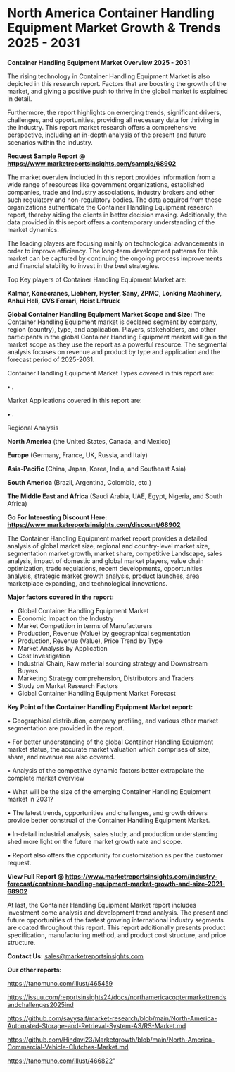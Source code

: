 # North America Container Handling Equipment Market Growth & Trends 2025 - 2031

<Strong> Container Handling Equipment Market Overview 2025 - 2031</strong>

The rising technology in Container Handling Equipment Market is also depicted in this research report. Factors that are boosting the growth of the market, and giving a positive push to thrive in the global market is explained in detail.

Furthermore, the report highlights on emerging trends, significant drivers, challenges, and opportunities, providing all necessary data for thriving in the industry. This report market research offers a comprehensive perspective, including an in-depth analysis of the present and future scenarios within the industry.

<strong>Request Sample Report @ <a href=https://www.marketreportsinsights.com/sample/68902>https://www.marketreportsinsights.com/sample/68902</a></strong>

The market overview included in this report provides information from a wide range of resources like government organizations, established companies, trade and industry associations, industry brokers and other such regulatory and non-regulatory bodies. The data acquired from these organizations authenticate the Container Handling Equipment research report, thereby aiding the clients in better decision making. Additionally, the data provided in this report offers a contemporary understanding of the market dynamics.

The leading players are focusing mainly on technological advancements in order to improve efficiency. The long-term development patterns for this market can be captured by continuing the ongoing process improvements and financial stability to invest in the best strategies.

Top Key players of Container Handling Equipment Market are:

<strong>Kalmar, Konecranes, Liebherr, Hyster, Sany, ZPMC, Lonking Machinery, Anhui Heli, CVS Ferrari, Hoist Liftruck</strong>

<strong><b>Global Container Handling Equipment Market Scope and Size:</b></strong>
The Container Handling Equipment market is declared segment by company, region (country), type, and application. Players, stakeholders, and other participants in the global Container Handling Equipment market will gain the market scope as they use the report as a powerful resource. The segmental analysis focuses on revenue and product by type and application and the forecast period of 2025-2031.

Container Handling Equipment Market Types covered in this report are:

<strong>• .</strong>

Market Applications covered in this report are:

<strong>• .</strong> 

Regional Analysis

<strong>North America</strong> (the United States, Canada, and Mexico)

<strong>Europe</strong> (Germany, France, UK, Russia, and Italy)

<strong>Asia-Pacific</strong> (China, Japan, Korea, India, and Southeast Asia)

<strong>South America</strong> (Brazil, Argentina, Colombia, etc.)

<strong>The Middle East and Africa</strong> (Saudi Arabia, UAE, Egypt, Nigeria, and South Africa)

<strong>Go For Interesting Discount Here: <a href=https://www.marketreportsinsights.com/discount/68902>https://www.marketreportsinsights.com/discount/68902</a></strong>

The Container Handling Equipment market report provides a detailed analysis of global market size, regional and country-level market size, segmentation market growth, market share, competitive Landscape, sales analysis, impact of domestic and global market players, value chain optimization, trade regulations, recent developments, opportunities analysis, strategic market growth analysis, product launches, area marketplace expanding, and technological innovations.

<strong><b>Major factors covered in the report:</b></strong>
<ul>
  <li>Global Container Handling Equipment Market </li>
  <li>Economic Impact on the Industry</li>
  <li>Market Competition in terms of Manufacturers</li>
  <li>Production, Revenue (Value) by geographical segmentation</li>
  <li>Production, Revenue (Value), Price Trend by Type</li>
  <li>Market Analysis by Application</li>
  <li>Cost Investigation</li>
  <li>Industrial Chain, Raw material sourcing strategy and Downstream Buyers</li>
  <li>Marketing Strategy comprehension, Distributors and Traders</li>
  <li>Study on Market Research Factors</li>
  <li>Global Container Handling Equipment Market Forecast</li>
</ul>

<strong><b>Key Point of the Container Handling Equipment Market report:</b></strong>

• Geographical distribution, company profiling, and various other market segmentation are provided in the report.

• For better understanding of the global Container Handling Equipment market status, the accurate market valuation which comprises of size, share, and revenue are also covered.

• Analysis of the competitive dynamic factors better extrapolate the complete market overview

• What will be the size of the emerging Container Handling Equipment market in 2031?

• The latest trends, opportunities and challenges, and growth drivers provide better construal of the Container Handling Equipment Market.

• In-detail industrial analysis, sales study, and production understanding shed more light on the future market growth rate and scope.

• Report also offers the opportunity for customization as per the customer request.

<strong><b>View Full Report @ <a href=https://www.marketreportsinsights.com/industry-forecast/container-handling-equipment-market-growth-and-size-2021-68902>https://www.marketreportsinsights.com/industry-forecast/container-handling-equipment-market-growth-and-size-2021-68902</a></b></strong>


At last, the Container Handling Equipment Market report includes investment come analysis and development trend analysis. The present and future opportunities of the fastest growing international industry segments are coated throughout this report. This report additionally presents product specification, manufacturing method, and product cost structure, and price structure.

<strong>Contact Us:</strong>
sales@marketreportsinsights.com

<strong>Our other reports:</strong>

<a href=https://tanomuno.com/illust/465459>https://tanomuno.com/illust/465459</a>

<a href=https://issuu.com/reportsinsights24/docs/northamericacoptermarkettrendsandchallenges2025ind>https://issuu.com/reportsinsights24/docs/northamericacoptermarkettrendsandchallenges2025ind</a>

<a href=https://github.com/sayysaif/market-research/blob/main/North-America-Automated-Storage-and-Retrieval-System-AS/RS-Market.md>https://github.com/sayysaif/market-research/blob/main/North-America-Automated-Storage-and-Retrieval-System-AS/RS-Market.md</a>

<a href=https://github.com/Hindavi23/Marketgrowth/blob/main/North-America-Commercial-Vehicle-Clutches-Market.md>https://github.com/Hindavi23/Marketgrowth/blob/main/North-America-Commercial-Vehicle-Clutches-Market.md</a>

<a href=https://tanomuno.com/illust/466822>https://tanomuno.com/illust/466822</a>"
